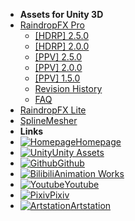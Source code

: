 - **Assets for Unity 3D**
- [RaindropFX Pro](README.md)
	+ [[HDRP] 2.5.0](RaindropFXPro/RaindropFXHDRP250)
	+ [[HDRP] 2.0.0](RaindropFXPro/RaindropFXHDRP200)
	+ [[PPV] 2.5.0](RaindropFXPro/RaindropFXPro250)
	+ [[PPV] 2.0.0](RaindropFXPro/RaindropFXPro200)
	+ [[PPV] 1.5.0](RaindropFXPro/RaindropFXPro150)
	+ [Revision History](RaindropFXPro/RaindropFXProHistory)
	+ [FAQ](RaindropFXPro/RaindropFXProFAQ)
- [RaindropFX Lite](RaindropFXLite/RaindropFXLite)
- [SplineMesher](SplineMesher/SplineMesher)
- **Links**
- [![Homepage](https://icongr.am/material/home.svg?size=16&color=808080)Homepage](https://huanime.com.cn)
- [![Unity](https://icongr.am/simple/unity.svg?color=808080&size=16)Unity Assets](https://assetstore.unity.com/publishers/34649)
- [![Github](https://icongr.am/simple/github.svg?color=808080&size=16)Github](https://github.com/RIPmr)
- [![Bilibili](https://icongr.am/material/alpha-b-box.svg?color=808080&size=16)Animation Works](https://space.bilibili.com/7868260)
- [![Youtube](https://icongr.am/simple/youtube.svg?color=808080&size=16)Youtube](https://www.youtube.com/channel/UCkvCi2G2Ay_AnC3NYthteag?view_as=subscriber)
- [![Pixiv](https://icongr.am/material/alpha-p-box.svg?color=808080&size=16)Pixiv](https://www.pixiv.net/member.php?id=22929868)
- [![Artstation](https://icongr.am/simple/artstation.svg?color=808080&size=16)Artstation](https://www.artstation.com/huanime)